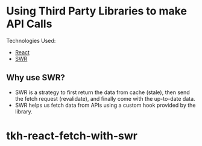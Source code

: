 # Using Third Party Libraries to make API Calls

Technologies Used:
- [React](https://react.dev)
- [SWR](https://swr.vercel.app)

## Why use SWR?
- SWR is a strategy to first return the data from cache (stale), then send the fetch request (revalidate), and finally come with the up-to-date data.
- SWR helps us fetch data from APIs using a custom hook provided by the library.
# tkh-react-fetch-with-swr
